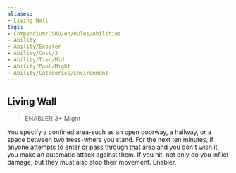 ```yaml
---
aliases:
- Living Wall
tags:
- Compendium/CSRD/en/Rules/Abilities
- Ability
- Ability/Enabler
- Ability/Cost/3
- Ability/Tier/Mid
- Ability/Pool/Might
- Ability/Categories/Environment
---
```


  
## Living Wall  
>ENABLER 3+  Might  
  
You specify a confined area-such as an open doorway, a hallway, or a space between two trees-where you stand. For the next ten minutes, if anyone attempts to enter or pass through that area and you don't wish it, you make an automatic attack against them. If you hit, not only do you inflict damage, but they must also stop their movement. Enabler.